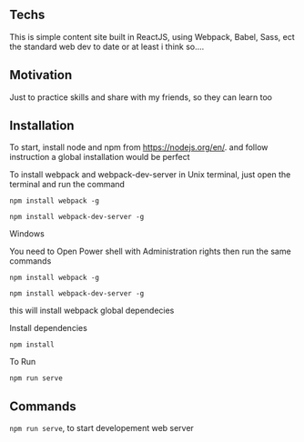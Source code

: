 ## Techs

This is simple content site built in ReactJS, using Webpack, Babel, Sass, ect the standard web dev to date or at least i think so....


## Motivation

Just to practice skills and share with my friends, so they can learn too

## Installation

To start, install node and npm from https://nodejs.org/en/.  and follow instruction a global installation would be perfect

To install webpack and webpack-dev-server in Unix terminal, just open the terminal and run the command

`npm install webpack -g`

`npm install webpack-dev-server -g`

Windows

You need to Open Power shell with Administration rights then run the same commands

`npm install webpack -g`

`npm install webpack-dev-server -g`

this will install webpack global dependecies

Install dependencies

`npm install`

To Run

`npm run serve`

## Commands

`npm run serve`, to start developement web server
